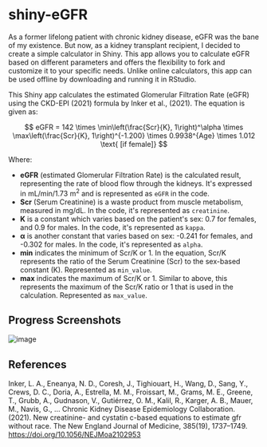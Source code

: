 # shiny-eGFR

As a former lifelong patient with chronic kidney disease, eGFR was the bane of my existence. But now, as a kidney transplant recipient, I decided to create a simple calculator in Shiny. This app allows you to calculate eGFR based on different parameters and offers the flexibility to fork and customize it to your specific needs. Unlike online calculators, this app can be used offline by downloading and running it in RStudio.

This Shiny app calculates the estimated Glomerular Filtration Rate (eGFR) using the CKD-EPI (2021) formula by Inker et al., (2021). The equation is given as: 

$$
eGFR = 142 \times \min\left(\frac{Scr}{K}, 1\right)^\alpha \times \max\left(\frac{Scr}{K}, 1\right)^{-1.200} \times 0.9938^{Age} \times 1.012 \text{ [if female]}
$$

Where:
* **eGFR** (estimated Glomerular Filtration Rate) is the calculated result, representing the rate of blood flow through the kidneys. It's expressed in mL/min/1.73 m<sup>2</sup> and is represented as ```eGFR``` in the code.
* **Scr** (Serum Creatinine) is a waste product from muscle metabolism, measured in mg/dL. In the code, it's represented as ```creatinine```.
* **K** is a constant which varies based on the patient's sex: 0.7 for females, and 0.9 for males. In the code, it's represented as ```kappa```.
* **α** is another constant that varies based on sex: -0.241 for females, and -0.302 for males. In the code, it's represented as ```alpha```. 
* **min** indicates the minimum of Scr/K or 1. In the equation, Scr/K represents the ratio of the Serum Creatinine (Scr) to the sex-based constant (K).  Represented as ```min_value```.
* **max** indicates the maximum of Scr/K or 1. Similar to above, this represents the maximum of the Scr/K ratio or 1 that is used in the calculation. Represented as ```max_value```.

## Progress Screenshots

![image](https://github.com/sentfromthehub/shiny-eGFR/assets/121725874/2c54f491-bcd8-475b-bc00-dbffd28843dd)

## References

Inker, L. A., Eneanya, N. D., Coresh, J., Tighiouart, H., Wang, D., Sang, Y., Crews, D. C., Doria, A., Estrella, M. M., Froissart, M., Grams, M. E., Greene, T., Grubb, A., Gudnason, V., Gutiérrez, O. M., Kalil, R., Karger, A. B., Mauer, M., Navis, G., … Chronic Kidney Disease Epidemiology Collaboration. (2021). New creatinine- and cystatin c-based equations to estimate gfr without race. The New England Journal of Medicine, 385(19), 1737–1749. https://doi.org/10.1056/NEJMoa2102953
